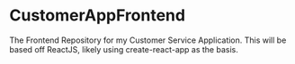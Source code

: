 # CustomerAppFrontend
The Frontend Repository for my Customer Service Application. This will be based off ReactJS, likely using create-react-app as the basis.
